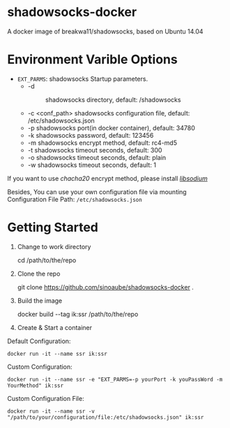 # shadowsocks-docker
A docker image of breakwa11/shadowsocks, based on Ubuntu 14.04

# Environment Varible Options
+ `EXT_PARMS`: shadowsocks Startup parameters.
  + -d <dir>           shadowsocks directory, default: /shadowsocks
  + -c <conf_path>      shadowsocks configuration file, default: /etc/shadowsocks.json
  + -p <port>           shadowsocks port(in docker container), default: 34780
  + -k <password>       shadowsocks password, default: 123456
  + -m <method>         shadowsocks encrypt method, default: rc4-md5
  + -t <timeout>        shadowsocks timeout seconds, default: 300
  + -o <obfs>           shadowsocks timeout seconds, default: plain
  + -w <workers>        shadowsocks timeout seconds, default: 1

If you want to use *chacha20* encrypt method, please install [*libsodium*](https://download.libsodium.org/libsodium/releases/)

Besides, You can use your own configuration file via mounting
Configuration File Path: `/etc/shadowsocks.json`

# Getting Started

1. Change to work directory

    cd /path/to/the/repo

2. Clone the repo

    git clone https://github.com/sinoaube/shadowsocks-docker .

3. Build the image

    docker build --tag ik:ssr /path/to/the/repo

4. Create & Start a container

Default Configuration:

    docker run -it --name ssr ik:ssr

Custom Configuration:

    docker run -it --name ssr -e "EXT_PARMS=-p yourPort -k youPassWord -m YourMethod" ik:ssr

Custom Configuration File:

    docker run -it --name ssr -v "/path/to/your/configuration/file:/etc/shadowsocks.json" ik:ssr
